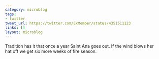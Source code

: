 ```yaml
---
category: microblog
tags:
- twitter
tweet_url: https://twitter.com/ExMember/status/4351511123
links: []
layout: microblog
---
```

Tradition has it that once a year Saint Ana goes out. If the wind blows her hat off we get six more weeks of fire season.

